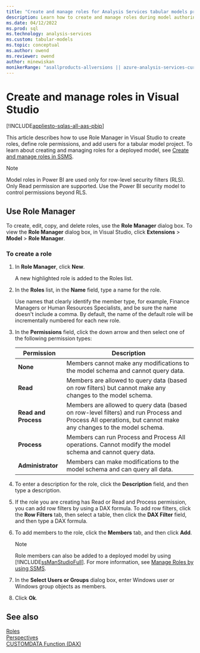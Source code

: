 ```yaml
---
title: "Create and manage roles for Analysis Services tabular models projects | Microsoft Docs"
description: Learn how to create and manage roles during model authoring by using the Role Manager dialog box in SQL Server Data Tools.
ms.date: 04/12/2022
ms.prod: sql
ms.technology: analysis-services
ms.custom: tabular-models
ms.topic: conceptual
ms.author: owend
ms.reviewer: owend
author: minewiskan
monikerRange: "asallproducts-allversions || azure-analysis-services-current || power-bi-premium-current || >= sql-analysis-services-2016"
---
```

# Create and manage roles in Visual Studio

[!INCLUDE[appliesto-sqlas-all-aas-pbip](../includes/appliesto-sqlas-all-aas-pbip.md)]

This article describes how to use Role Manager in Visual Studio to create roles, define role permissions, and add users for a tabular model project. To learn about creating and managing roles for a deployed model, see [Create and manage roles in SSMS](manage-roles-by-using-ssms-ssas-tabular.md).

> [!NOTE]
> Model roles in Power BI are used only for row-level security filters (RLS). Only Read permission are supported. Use the Power BI security model to control permissions beyond RLS.

## Use Role Manager
  
To create, edit, copy, and delete roles, use the **Role Manager** dialog box. To view the **Role Manager** dialog box, in Visual Studio, click **Extensions** > **Model** > **Role Manager**.  

### To create a role
  
1. In **Role Manager**, click **New**.  
  
     A new highlighted role is added to the Roles list.  
  
1. In the **Roles** list, in the **Name** field, type a name for the role.  
  
     Use names that clearly identify the member type, for example, Finance Managers or Human Resources Specialists, and be sure the name doesn't include a comma. By default, the name of the default role will be incrementally numbered for each new role.
  
1. In the **Permissions** field, click the down arrow and then select one of the following permission types:  
  
    |Permission|Description|  
    |----------------|-----------------|  
    |**None**|Members cannot make any modifications to the model schema and cannot query data.|  
    |**Read**|Members are allowed to query data (based on row filters) but cannot make any changes to the model schema.|  
    |**Read and Process**|Members are allowed to query data (based on row-level filters) and run Process and Process All operations, but cannot make any changes to the model schema.|  
    |**Process**|Members can run Process and Process All operations. Cannot modify the model schema and cannot query data.|  
    |**Administrator**|Members can make modifications to the model schema and can query all data.|  
  
1. To enter a description for the role, click the **Description** field, and then type a description.  
  
1. If the role you are creating has Read or Read and Process permission, you can add row filters by using a DAX formula. To add row filters, click the **Row Filters** tab, then select a table, then click the **DAX Filter** field, and then type a DAX formula.  
  
1. To add members to the role, click the **Members** tab, and then click **Add**.  
  
    > [!NOTE]  
    >  Role members can also be added to a deployed model by using [!INCLUDE[ssManStudioFull](../includes/ssmanstudiofull-md.md)]. For more information, see [Manage Roles by using SSMS](../../analysis-services/tabular-models/manage-roles-by-using-ssms-ssas-tabular.md).  
  
1. In the **Select Users or Groups** dialog box, enter Windows user or Windows group objects as members.  
  
1. Click **Ok**.  
  
## See also

 [Roles](../../analysis-services/tabular-models/roles-ssas-tabular.md)   
 [Perspectives](../../analysis-services/tabular-models/perspectives-ssas-tabular.md)   
 [CUSTOMDATA Function (DAX)](/dax/customdata-function-dax)  
